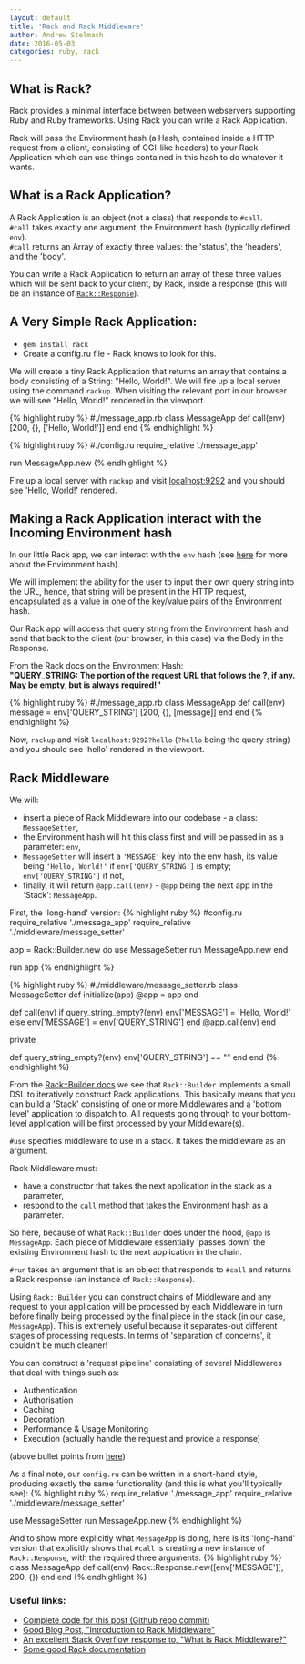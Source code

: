 ```yaml
---
layout: default
title: 'Rack and Rack Middleware'
author: Andrew Stelmach
date: 2016-05-03
categories: ruby, rack
---
```


What is Rack?
------
Rack provides a minimal interface between between webservers supporting Ruby and Ruby frameworks. Using Rack you can write a Rack Application.

Rack will pass the Environment hash (a Hash, contained inside a HTTP request from a client, consisting of CGI-like headers) to your Rack Application which can use things contained in this hash to do whatever it wants.

What is a Rack Application?
------
A Rack Application is an object (not a class) that responds to `#call`.  
`#call` takes exactly one argument, the Environment hash (typically defined `env`).  
`#call` returns an Array of exactly three values: the 'status', the 'headers', and the 'body'.

You can write a Rack Application to return an array of these three values which will be sent back to your client, by Rack, inside a response (this will be an instance of [`Rack::Response`](http://www.rubydoc.info/github/rack/rack/Rack/Response)).

A Very Simple Rack Application:
------
- `gem install rack`
- Create a config.ru file - Rack knows to look for this.

We will create a tiny Rack Application that returns an array that contains a body consisting of a String: "Hello, World!".
We will fire up a local server using the command `rackup`.
When visiting the relevant port in our browser we will see "Hello, World!" rendered in the viewport.

{% highlight ruby %}
#./message_app.rb
class MessageApp
  def call(env)
    [200, {}, ['Hello, World!']]
  end
end
{% endhighlight %}

{% highlight ruby %}
#./config.ru
require_relative './message_app'

run MessageApp.new
{% endhighlight %}

Fire up a local server with `rackup` and visit [localhost:9292](http://localhost:9292) and you should see 'Hello, World!' rendered.

Making a Rack Application interact with the Incoming Environment hash
---
In our little Rack app, we can interact with the `env` hash (see [here](http://rack.rubyforge.org/doc/SPEC.html) for more about the Environment hash).

We will implement the ability for the user to input their own query string into the URL, hence, that string will be present in the HTTP request, encapsulated as a value in one of the key/value pairs of the Environment hash.

Our Rack app will access that query string from the Environment hash and send that back to the client (our browser, in this case) via the Body in the Response.

From the Rack docs on the Environment Hash:  
**"QUERY_STRING: The portion of the request URL that follows the ?, if any. May be empty, but is always required!"**

{% highlight ruby %}
#./message_app.rb
class MessageApp
  def call(env)
    message = env['QUERY_STRING']
    [200, {}, [message]]
  end
end
{% endhighlight %}

Now, `rackup` and visit `localhost:9292?hello` (`?hello` being the query string) and you should see 'hello' rendered in the viewport.

Rack Middleware
---
We will:

- insert a piece of Rack Middleware into our codebase - a class: `MessageSetter`,
- the Environment hash will hit this class first and will be passed in as a parameter: `env`,
- `MessageSetter` will insert a `'MESSAGE'` key into the env hash, its value being `'Hello, World!'` if `env['QUERY_STRING']` is empty; `env['QUERY_STRING']` if not,
- finally, it will return `@app.call(env)` - `@app` being the next app in the 'Stack': `MessageApp`.

First, the 'long-hand' version:
{% highlight ruby %}
#config.ru
require_relative './message_app'
require_relative './middleware/message_setter'

app = Rack::Builder.new do
  use MessageSetter
  run MessageApp.new
end

run app
{% endhighlight %}

{% highlight ruby %}
#./middleware/message_setter.rb
class MessageSetter
  def initialize(app)
    @app = app
  end

  def call(env)
    if query_string_empty?(env)
      env['MESSAGE'] = 'Hello, World!'
    else
      env['MESSAGE'] = env['QUERY_STRING']
    end
    @app.call(env)
  end

  private

  def query_string_empty?(env)
    env['QUERY_STRING'] == ""
  end
end
{% endhighlight %}

From the [Rack::Builder docs](http://www.rubydoc.info/github/rack/rack/Rack/Builder) we see that `Rack::Builder` implements a small DSL to iteratively construct Rack applications. This basically means that you can build a 'Stack' consisting of one or more Middlewares and a 'bottom level' application to dispatch to. All requests going through to your bottom-level application will be first processed by your Middleware(s).

`#use` specifies middleware to use in a stack. It takes the middleware as an argument.

Rack Middleware must:

- have a constructor that takes the next application in the stack as a parameter,
- respond to the `call` method that takes the Environment hash as a parameter.

So here, because of what `Rack::Builder` does under the hood, `@app` is `MessageApp`. Each piece of Middleware essentially 'passes down' the existing Environment hash to the next application in the chain.

`#run` takes an argument that is an object that responds to `#call` and returns a Rack response (an instance of `Rack::Response`).

Using `Rack::Builder` you can construct chains of Middleware and any request to your application will be processed by each Middleware in turn before finally being processed by the final piece in the stack (in our case, `MessageApp`). This is extremely useful because it separates-out different stages of processing requests. In terms of 'separation of concerns', it couldn't be much cleaner!

You can construct a 'request pipeline' consisting of several Middlewares that deal with things such as:

- Authentication
- Authorisation
- Caching
- Decoration
- Performance & Usage Monitoring
- Execution (actually handle the request and provide a response)

(above bullet points from [here](http://stackoverflow.com/questions/2256569/what-is-rack-middleware))

As a final note, our `config.ru` can be written in a short-hand style, producing exactly the same functionality (and this is what you'll typically see):
{% highlight ruby %}
require_relative './message_app'
require_relative './middleware/message_setter'

use MessageSetter
run MessageApp.new
{% endhighlight %}

And to show more explicitly what `MessageApp` is doing, here is its 'long-hand' version that explicitly shows that `#call` is creating a new instance of `Rack::Response`, with the required three arguments.
{% highlight ruby %}
class MessageApp
  def call(env)
    Rack::Response.new([env['MESSAGE']], 200, {})
  end
end
{% endhighlight %}

### Useful links:

- [Complete code for this post (Github repo commit)](https://github.com/Yorkshireman/rack_middleware_practice/tree/9310bce29006e7d846fcb6257bca66d183cce5f0)
- [Good Blog Post, "Introduction to Rack Middleware"](https://www.amberbit.com/blog/2011/07/13/introduction-to-rack-middleware/)
- [An excellent Stack Overflow response to, "What is Rack Middleware?"](http://stackoverflow.com/questions/2256569/what-is-rack-middleware)
- [Some good Rack documentation](http://rack.rubyforge.org/doc/SPEC.html)
